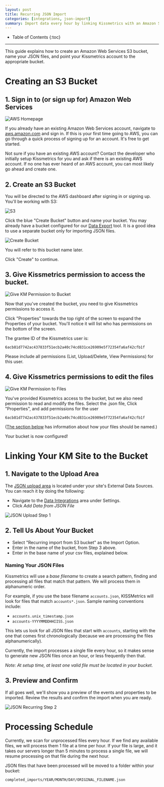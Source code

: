 ```yaml
---
layout: post
title: Recurring JSON Import
categories: [integrations, json-import]
summary: Import data every hour by linking Kissmetrics with an Amazon S3 bucket containing multiple `.json` files.
---
```

* Table of Contents
{:toc}
* * *

This guide explains how to create an Amazon Web Services S3 bucket, name your JSON files, and point your Kissmetrics account to the appropriate bucket.

# Creating an S3 Bucket

## 1. Sign in to (or sign up for) Amazon Web Services
![AWS Homepage][1]

If you already have an existing Amazon Web Services account, navigate to [aws.amazon.com][aws] and sign in. If this is your first time going to AWS, you can go through a quick process of signing up for an account. It's free to get started.

Not sure if you have an existing AWS account? Contact the developer who initially setup Kissmetrics for you and ask if there is an existing AWS account. If no one has ever heard of an AWS account, you can most likely go ahead and create one.

## 2. Create an S3 Bucket

You will be directed to the AWS dashboard after signing in or signing up. You'll be working with S3:

![S3][2]

Click the blue "Create Bucket" button and name your bucket. You may already have a bucket configured for our [Data Export][data] tool. It is a good idea to use a separate bucket only for importing JSON files.

![Create Bucket][3]

You will refer to this bucket name later.

Click "Create" to continue.

## 3. Give Kissmetrics permission to access the bucket.
![Give KM Permission to Bucket][4]

Now that you've created the bucket, you need to give Kissmetrics permissions to access it.

Click "Properties" towards the top right of the screen to expand the Properties of your bucket. You'll notice it will list who has permissions on the bottom of the screen.

The grantee ID of the Kissmetrics user is:

`6acb81d7742ac437833f51ecb2a40c74cd831ce26909e5f72354fa6af42cfb1f`

Please include all permissions (List, Upload/Delete, View Permissions) for this user.

## 4. Give Kissmetrics permissions to edit the files
![Give KM Permission to Files][5]

You've provided Kissmetrics access to the bucket, but we also need permission to read and modify the files. Select the .json file, Click "Properties", and add permissions for the user

`6acb81d7742ac437833f51ecb2a40c74cd831ce26909e5f72354fa6af42cfb1f`

([The section below](/integrations/json-import/recurring-import#naming_your_csv_files) has information about how your files should be named.)

Your bucket is now configured!

# Linking Your KM Site to the Bucket

## 1. Navigate to the Upload Area

The [JSON upload area][json-new] is located under your site's External Data Sources. You can reach it by doing the following:

* Navigate to the [Data Integrations][external-data] area under Settings.
* Click *Add Data from JSON File*

![JSON Upload Step 1][screenshot-1]

## 2. Tell Us About Your Bucket

* Select "Recurring import from S3 bucket" as the Import Option.
* Enter in the name of the bucket, from Step 3 above.
* Enter in the base name of your csv files, explained below.

### Naming Your JSON Files

Kissmetrics will use a *base filename* to create a search pattern, finding and processing all files that match that pattern. We will process them in alphanumeric order.

For example, if you use the base filename `accounts.json`, KISSMetrics will look for files that match `accounts*.json`. Sample naming conventions include:

* `accounts.unix_timestamp.json`
* `accounts-YYYYMMDDHHIISS.json`

This lets us look for all JSON files that start with `accounts`, starting with the one that comes first chronologically (because we are processing the files alphanumerically).

Currently, the import processes a single file every hour, so it makes sense to generate new JSON files once an hour, or less frequently then that.

*Note: At setup time, at least one valid file must be located in your bucket.*

## 3. Preview and Confirm

If all goes well, we'll show you a preview of the events and properties to be imported. Review the results and confirm the import when you are ready.

![JSON Recurring Step 2][screenshot-2]

# Processing Schedule

Currently, we scan for unprocessed files every hour. If we find any available files, we will process them 1 file at a time per hour. If your file is large, and it takes our servers longer than 5 minutes to process a single file, we will resume processing on that file during the next hour.

JSON files that have been processed will be moved to a folder within your bucket:

`completed_imports/YEAR/MONTH/DAY/ORIGINAL_FILENAME.json`

[screenshot-1]: http://kissmetrics-support-files.s3.amazonaws.com/assets/integrations/json-import/json-linking-step-5.png
[screenshot-2]: http://kissmetrics-support-files.s3.amazonaws.com/assets/integrations/json-import/json-import-preview.png
[1]: https://s3.amazonaws.com/kissmetrics-support-files/assets/integrations/csv-import/01-recurring-bucket.png
[2]: https://s3.amazonaws.com/kissmetrics-support-files/assets/integrations/csv-import/02-recurring-bucket.png
[3]: https://s3.amazonaws.com/kissmetrics-support-files/assets/integrations/csv-import/03-recurring-bucket.png
[4]: http://kissmetrics-support-files.s3.amazonaws.com/assets/integrations/json-import/json-imports-step-3.png
[5]: http://kissmetrics-support-files.s3.amazonaws.com/assets/integrations/json-import/json-imports-step-4.png

[aws]: https://aws.amazon.com
[settings]: https://app.kissmetrics.com/settings
[external-data]: https://www.kissmetric.com/external_data
[json-new]: https://app.kissmetrics.com/external_data/json.new

[data]: /apis/data
